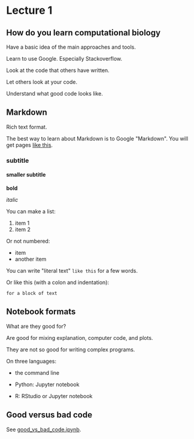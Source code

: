 # Lecture 1

## How do you learn computational biology
Have a basic idea of the main approaches and tools.

Learn to use Google. Especially Stackoverflow.

Look at the code that others have written.

Let others look at your code.

Understand what good code looks like.

## Markdown
Rich text format.

The best way to learn about Markdown is to Google "Markdown".
You will get pages [like this](https://en.wikipedia.org/wiki/Markdown).

### subtitle
#### smaller subtitle

**bold**

*italic*

You can make a list:

 1. item 1
 2. item 2

Or not numbered:

 - item
 - another item

You can write "literal text" `like this` for a few words.

Or like this (with a colon and indentation):

    for a block of text

## Notebook formats
What are they good for?

Are good for mixing explanation, computer code, and plots.

They are not so good for writing complex programs.

On three languages:

 - the command line

 - Python: Jupyter notebook

 - R: RStudio or Jupyter notebook 

## Good versus bad code
See [good_vs_bad_code.ipynb](good_vs_bad_code.ipynb).
